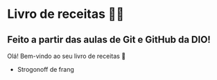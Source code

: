# Livro de receitas :man_cook:
## Feito a partir das aulas de Git e GitHub da DIO!

Olá! Bem-vindo ao seu livro de receitas :wave:

- Strogonoff de frang
